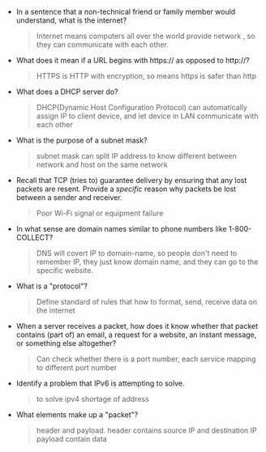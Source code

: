 - In a sentence that a non-technical friend or family member would understand, what is the internet?  

	>   Internet means computers all over the world provide network , so they can communicate with each other.  

- What does it mean if a URL begins with https:// as opposed to http://?

	>   HTTPS is HTTP with encryption, so means https is safer than http   

- What does a DHCP server do?

	>   DHCP(Dynamic Host Configuration Protocol) can automatically assign IP to client device, and let device in LAN communicate with each other  

- What is the purpose of a subnet mask?

	>   subnet mask can split IP address to know different between network and host on the same network  

- Recall that TCP (tries to) guarantee delivery by ensuring that any lost packets are resent. Provide a *specific* reason why packets be lost between a sender and receiver.  

	>   Poor Wi-Fi signal or equipment failure  

- In what sense are domain names similar to phone numbers like 1-800-COLLECT?

	>   DNS will covert IP to domain-name, so people don't need to remember IP, they just know domain name, and they can go to the specific website.  

- What is a "protocol"?

	>   Define standard of rules that how to format, send, receive data on the internet

- When a server receives a packet, how does it know whether that packet contains (part of) an email, a request for a website, an instant message, or something else altogether?  

	>   Can check whether there is a port number, each service mapping to different port number  

- Identify a problem that IPv6 is attempting to solve.

	>   to solve ipv4 shortage of address  

- What elements make up a "packet"?

	>   header and payload.
	>	header contains source IP and destination IP
	>	payload contain data  
